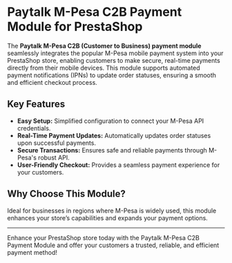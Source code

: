 # Paytalk M-Pesa C2B Payment Module for PrestaShop

The **Paytalk M-Pesa C2B (Customer to Business) payment module** seamlessly integrates the popular M-Pesa mobile payment system into your PrestaShop store, enabling customers to make secure, real-time payments directly from their mobile devices. This module supports automated payment notifications (IPNs) to update order statuses, ensuring a smooth and efficient checkout process.

## Key Features
- **Easy Setup:** Simplified configuration to connect your M-Pesa API credentials.
- **Real-Time Payment Updates:** Automatically updates order statuses upon successful payments.
- **Secure Transactions:** Ensures safe and reliable payments through M-Pesa's robust API.
- **User-Friendly Checkout:** Provides a seamless payment experience for your customers.

## Why Choose This Module?
Ideal for businesses in regions where M-Pesa is widely used, this module enhances your store’s capabilities and expands your payment options.

---

Enhance your PrestaShop store today with the Paytalk M-Pesa C2B Payment Module and offer your customers a trusted, reliable, and efficient payment method!
